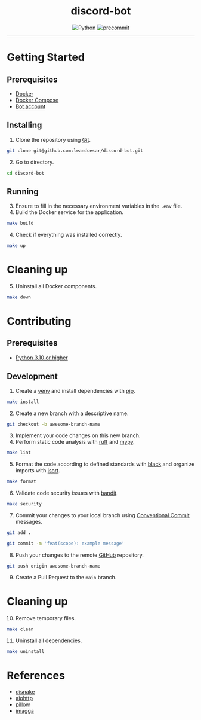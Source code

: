 <div align="center">
  <h1 align="center">discord-bot</h1>
  <p align="center">
    <a href="https://docs.python.org/3/"><img src="https://img.shields.io/badge/python 3-3776AB.svg?style=&logo=python&logoColor=white" alt="Python" href=""/></a>
    <a href="https://pre-commit.com/"><img src="https://img.shields.io/badge/pre--commit-FAB040.svg?style=&logo=pre-commit&logoColor=black" alt="precommit" /></a>
  </p>
</div>

---

# Getting Started

## Prerequisites

- [Docker](https://docs.docker.com/get-docker/)
- [Docker Compose](https://docs.docker.com/compose/)
- [Bot account](https://docs.disnake.dev/en/stable/discord.html)

## Installing

1. Clone the repository using [Git](https://git-scm.com/).
```sh
git clone git@github.com:leandcesar/discord-bot.git
```
2. Go to directory.
```sh
cd discord-bot
```

## Running

3. Ensure to fill in the necessary environment variables in the `.env` file.
4. Build the Docker service for the application.
```sh
make build
```
4. Check if everything was installed correctly.
```sh
make up
```

# Cleaning up

5. Uninstall all Docker components.
```sh
make down
```

# Contributing

## Prerequisites

- [Python 3.10 or higher](https://www.python.org/downloads/)

## Development

1. Create a [venv](https://docs.python.org/3/library/venv.html) and install dependencies with [pip](https://pip.pypa.io/en/stable/).
```sh
make install
```
2. Create a new branch with a descriptive name.
```sh
git checkout -b awesome-branch-name
```
3. Implement your code changes on this new branch.
4. Perform static code analysis with [ruff](https://beta.ruff.rs/docs/) and [mypy](https://mypy-lang.org/).
```sh
make lint
```
5. Format the code according to defined standards with [black](https://black.readthedocs.io/en/stable/) and organize imports with [isort](https://pycqa.github.io/isort/).
```sh
make format
```
6. Validate code security issues with [bandit](https://bandit.readthedocs.io/en/latest/).
```sh
make security
```
7. Commit your changes to your local branch using [Conventional Commit](https://www.conventionalcommits.org/en/) messages.
```sh
git add .
```
```sh
git commit -m 'feat(scope): example message'
```
8. Push your changes to the remote [GitHub](https://github.com/) repository.
```sh
git push origin awesome-branch-name
```
9. Create a Pull Request to the `main` branch.

# Cleaning up

10. Remove temporary files.
```sh
make clean
```
11. Uninstall all dependencies.
```sh
make uninstall
```

# References

- [disnake](https://docs.disnake.dev/en/stable/index.html)
- [aiohttp](https://docs.aiohttp.org/en/stable/)
- [pillow](https://pillow.readthedocs.io/en/stable/#)
- [imagga](https://docs.imagga.com/)
